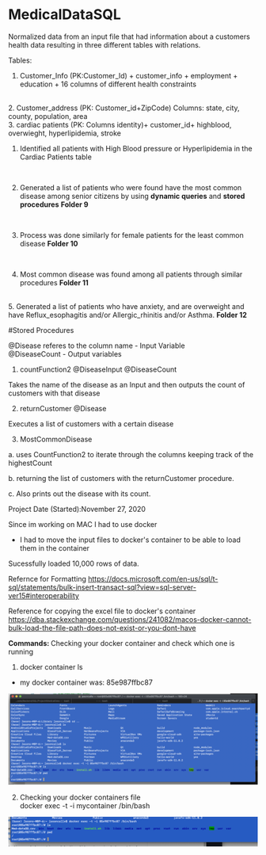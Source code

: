 # MedicalDataSQL
Normalized data from an input file that had information about a customers health data resulting in three different tables with relations. <br>

Tables: 
<br>
1. Customer_Info (PK:Customer_Id) + customer_info + employment + education + 16 columns of different health constraints
<br>
2. Customer_address (PK: Customer_id+ZipCode) Columns: state, city, county, population, area
<br>
3. cardiac patients (PK: Columns identity)+ customer_id+ highblood, overwieght, hyperlipidemia, stroke
<br>

1. Identified all patients with High Blood pressure or Hyperlipidemia in the Cardiac Patients table 
<br>

2. Generated a list of patients who were found have the most common disease among senior citizens by
 using <b>dynamic queries</b> and <b>stored procedures</b> <b>Folder 9</b> 
<br>
 
3. Process was done similarly for female patients for the least common disease <b>Folder 10</b>
<br>

4. Most common disease was found among all patients through similar procedures <b>Folder 11</b>
<br>
5. Generated a list of patients who have anxiety, and are overweight and have Reflux_esophagitis 
and/or Allergic_rhinitis and/or Asthma. <b>Folder 12</b>
<br>

#Stored Procedures <br>

  @Disease referes to the column name - Input Variable <br>
  @DiseaseCount - Output variables <br>

  1. countFunction2 @DiseaseInput @DiseaseCount <br>

  Takes the name of the disease as an Input
  and then outputs the count of customers with that disease <br>

  2. returnCustomer @Disease <br>

  Executes a list of customers with a certain disease <br>

  3. MostCommonDisease <br>

  a. uses CountFunction2 to iterate through the columns keeping 
  track of the highestCount <br>

  b.  returning the list of customers
   with the returnCustomer procedure. <br>

  c. Also prints out the disease with its count. <br>

Project Date (Started):November 27, 2020 
<br>

Since im working on MAC I had to use docker <br>
- I had to move the input files to docker's container to be able to load them in the container <br>

Sucessfully loaded 10,000 rows of data. <br>

Refernce for Formatting 
https://docs.microsoft.com/en-us/sql/t-sql/statements/bulk-insert-transact-sql?view=sql-server-ver15#interoperability

Reference for copying the excel file to docker's container
https://dba.stackexchange.com/questions/241082/macos-docker-cannot-bulk-load-the-file-path-does-not-exist-or-you-dont-have


<b>Commands: </b> Checking your docker container and check which one is running <br>
1. docker container ls <br>
- my docker container was: 85e987ffbc87 <br>
  
<img src="dockerContainer.png">

2. Checking your docker containers file <br>
    docker exec -t -i mycontainer /bin/bash <br>

<img src="filesInContainer.png">


